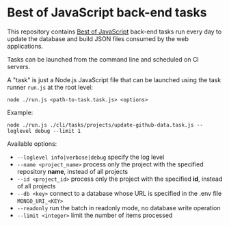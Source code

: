 # Best of JavaScript back-end tasks

This repository contains [Best of JavaScript](https://bestofjs.org/) back-end tasks run every day to update the database and build JSON files consumed by the web applications.

Tasks can be launched from the command line and scheduled on CI servers.

A "task" is just a Node.js JavaScript file that can be launched using the task runner `run.js` at the root level:

```
node ./run.js <path-to-task.task.js> <options>
```

Example:

```shell
node ./run.js ./cli/tasks/projects/update-github-data.task.js --loglevel debug --limit 1
```

Available options:

- `--loglevel info|verbose|debug` specify the log level
- `--name <project_name>` process only the project with the specified repository **name**, instead of all projects
- `--id <project_id>` process only the project with the specified **id**, instead of all projects
- `--db <key>` connect to a database whose URL is specified in the .env file `MONGO_URI_<KEY>`
- `--readonly` run the batch in readonly mode, no database write operation
- `--limit <integer>` limit the number of items processed
